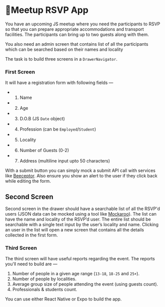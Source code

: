 # 📱Meetup RSVP App

You have an upcoming JS meetup where you need the participants to RSVP so that you can prepare appropriate accommodations and transport facilities. The participants can bring up to two guests along with them.

You also need an admin screen that contains list of all the participants which can be searched based on their names and locality

The task is to build three screens in a `DrawerNavigator`.

### First Screen

It will have a registration form with following fields —

- 1. Name
- 2. Age
- 3. D.O.B (JS `Date` object)
- 4. Profession (can be `Employed`/`Student`)
- 5. Locality
- 6. Number of Guests (0-2)
- 7. Address (multiline input upto 50 characters)

With a submit button you can simply mock a submit API call with services like [Beeceptor](<[https://beeceptor.com/](https://beeceptor.com/)>). Also ensure you show an alert to the user if they click back while editing the form.

## Second Screen

Second screen in the drawer should have a searchable list of all the RSVP'd users (JSON data can be mocked using a tool like [Mockaroo](https://mockaroo.com/)). The list can have the name and locality of the RSVP’d user. The entire list should be searchable with a single text input by the user’s locality and name. Clicking an user in the list will open a new screen that contains all the details collected in the first form.

### Third Screen

The third screen will have useful reports regarding the event. The reports you'll need to build are —

1. Number of people in a given age range (`13-18`, `18-25` and `25+`).
2. Number of people by localities.
3. Average group size of people attending the event (using guests count).
4. Professionals & students count.

You can use either React Native or Expo to build the app.
